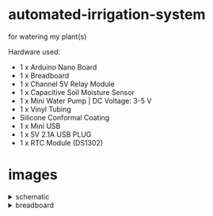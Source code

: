 # automated-irrigation-system
 for watering my plant(s)
 
 Hardware used: 
 - 1 x Arduino Nano Board
 - 1 x Breadboard
 - 1 x Channel 5V Relay Module
 - 1 x Capacitive Soil Moisture Sensor 
 - 1 x Mini Water Pump | DC Voltage: 3-5 V
 - 1 x Vinyl Tubing
 - Silicone Conformal Coating
 - 1 x Mini USB
 - 1 x 5V 2.1A USB PLUG
 - 1 x RTC Module (DS1302)
 

# images
<details>
<summary>schematic</summary>
<img src="https://user-images.githubusercontent.com/25938766/128617806-8a0c867f-0fa3-43b2-9e85-f3f00b7a73f5.png" width="600">
</details>
<details>
<summary>breadboard</summary>
<img src="https://user-images.githubusercontent.com/25938766/128618126-92a28ddb-28a6-45ed-a53b-b47e7f94f163.jpg" width="600">
</details>






